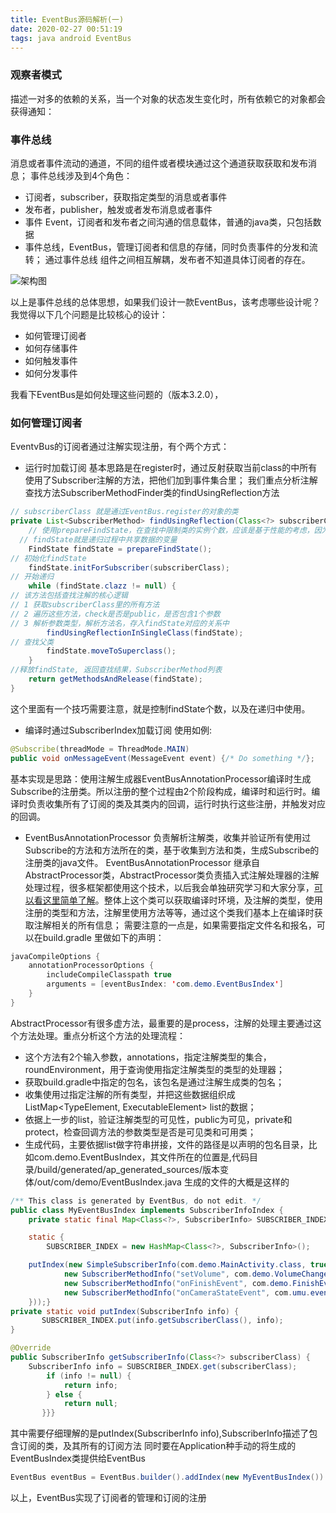 ```yaml
---
title: EventBus源码解析(一)
date: 2020-02-27 00:51:19
tags: java android EventBus
---
```


### 观察者模式
描述一对多的依赖的关系，当一个对象的状态发生变化时，所有依赖它的对象都会获得通知：
<!-- more -->
### 事件总线
消息或者事件流动的通道，不同的组件或者模块通过这个通道获取获取和发布消息；
事件总线涉及到4个角色：
- 订阅者，subscriber，获取指定类型的消息或者事件
- 发布者，publisher，触发或者发布消息或者事件
- 事件 Event，订阅者和发布者之间沟通的信息载体，普通的java类，只包括数据
- 事件总线，EventBus，管理订阅者和信息的存储，同时负责事件的分发和流转； 
通过事件总线 组件之间相互解耦，发布者不知道具体订阅者的存在。

![架构图](../../img/eventbus-1.png)

以上是事件总线的总体思想，如果我们设计一款EventBus，该考虑哪些设计呢？我觉得以下几个问题是比较核心的设计：
- 如何管理订阅者
- 如何存储事件
- 如何触发事件
- 如何分发事件

我看下EventBus是如何处理这些问题的（版本3.2.0），
### 如何管理订阅者
EventvBus的订阅者通过注解实现注册，有个两个方式：
- 运行时加载订阅
基本思路是在register时，通过反射获取当前class的中所有使用了Subscriber注解的方法，把他们加到事件集合里；
我们重点分析注解查找方法SubscriberMethodFinder类的findUsingReflection方法
```java
// subscriberClass 就是通过EventBus.register的对象的类
private List<SubscriberMethod> findUsingReflection(Class<?> subscriberClass) {
    // 使用prepareFindState，在查找中限制类的实例个数，应该是基于性能的考虑，因为findState是存在多个map用于临时存储订阅者，订阅者所在的类及事件之间的关系
  // findState就是递归过程中共享数据的变量
    FindState findState = prepareFindState();
// 初始化findState
    findState.initForSubscriber(subscriberClass);
// 开始递归
    while (findState.clazz != null) {
// 该方法包括查找注解的核心逻辑
// 1 获取subscriberClass里的所有方法
// 2 遍历这些方法，check是否是public，是否包含1个参数
// 3 解析参数类型，解析方法名，存入findState对应的关系中
        findUsingReflectionInSingleClass(findState);
// 查找父类
        findState.moveToSuperclass();
    }
//释放findState, 返回查找结果，SubscriberMethod列表
    return getMethodsAndRelease(findState);
}
```
这个里面有一个技巧需要注意，就是控制findState个数，以及在递归中使用。

- 编译时通过SubscriberIndex加载订阅
使用如例:
```java
@Subscribe(threadMode = ThreadMode.MAIN)
public void onMessageEvent(MessageEvent event) {/* Do something */};
```
基本实现是思路：使用注解生成器EventBusAnnotationProcessor编译时生成Subscribe的注册类。所以注册的整个过程由2个阶段构成，编译时和运行时。编译时负责收集所有了订阅的类及其类内的回调，运行时执行这些注册，并触发对应的回调。
- EventBusAnnotationProcessor 负责解析注解类，收集并验证所有使用过Subscribe的方法和方法所在的类，基于收集到方法和类，生成Subscribe的注册类的java文件。
EventBusAnnotationProcessor 继承自AbstractProcessor类，AbstractProcessor类负责插入式注解处理器的注解处理过程，很多框架都使用这个技术，以后我会单独研究学习和大家分享，[可以看这里简单了解](https://juejin.im/post/5d35b8846fb9a07efd474a5a)。整体上这个类可以获取编译时环境，及注解的类型，使用注册的类型和方法，注解里使用方法等等，通过这个类我们基本上在编译时获取注解相关的所有信息；
需要注意的一点是，如果需要指定文件名和报名，可以在build.gradle 里做如下的声明：
```java
javaCompileOptions {
    annotationProcessorOptions {
        includeCompileClasspath true
        arguments = [eventBusIndex: 'com.demo.EventBusIndex']
    }
}

```
AbstractProcessor有很多虚方法，最重要的是process，注解的处理主要通过这个方法处理。重点分析这个方法的处理流程：
- 这个方法有2个输入参数，annotations，指定注解类型的集合，roundEnvironment，用于查询使用指定注解类型的类型的处理器；
- 获取build.gradle中指定的包名，该包名是通过注解生成类的包名；
- 收集使用过指定注解的所有类型，并把这些数据组织成ListMap<TypeElement, ExecutableElement> list的数据；
- 依据上一步的list，验证注解类型的可见性，public为可见，private和protect，检查回调方法的参数类型是否是可见类和可用类；
- 生成代码，主要依据list做字符串拼接，文件的路径是以声明的包名目录，比如com.demo.EventBusIndex，其文件所在的位置是,代码目录/build/generated/ap_generated_sources/版本变体/out/com/demo/EventBusIndex.java
生成的文件的大概是这样的

```java
/** This class is generated by EventBus, do not edit. */
public class MyEventBusIndex implements SubscriberInfoIndex {
    private static final Map<Class<?>, SubscriberInfo> SUBSCRIBER_INDEX;

    static {
        SUBSCRIBER_INDEX = new HashMap<Class<?>, SubscriberInfo>();

    putIndex(new SimpleSubscriberInfo(com.demo.MainActivity.class, true, new SubscriberMethodInfo[] {
            new SubscriberMethodInfo("setVolume", com.demo.VolumeChangeEvent.class, ThreadMode.MAIN),
            new SubscriberMethodInfo("onFinishEvent", com.demo.FinishEvent.class, ThreadMode.MAIN),
            new SubscriberMethodInfo("onCameraStateEvent", com.umu.event.CameraStateEvent.class, ThreadMode.MAIN),
    }));}
private static void putIndex(SubscriberInfo info) {
       SUBSCRIBER_INDEX.put(info.getSubscriberClass(), info);
}

@Override
public SubscriberInfo getSubscriberInfo(Class<?> subscriberClass) {
    SubscriberInfo info = SUBSCRIBER_INDEX.get(subscriberClass);
        if (info != null) {
            return info;
        } else {
            return null;
       }}}
```
其中需要仔细理解的是putIndex(SubscriberInfo info),SubscriberInfo描述了包含订阅的类，及其所有的订阅方法
同时要在Application种手动的将生成的EventBusIndex类提供给EventBus
```java
EventBus eventBus = EventBus.builder().addIndex(new MyEventBusIndex()).build();
```
以上，EventBus实现了订阅者的管理和订阅的注册